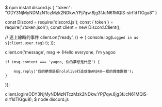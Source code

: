 $ npm install discord.js
{
    "token": "ODY3NjMyNDMzNTczMzk2NDkw.YPj7qw.8jg3fJcN61MQlS-sIrfIdTlGgu8"
}

const Discord = require('discord.js');
const { token } = require('./token.json');
const client = new Discord.Client();

// 連上線時的事件
client.on('ready', () => {
    console.log(`Logged in as ${client.user.tag}!`);
});


client.on('message', msg => {Hello everyone, I'm yagoo
    
    if (msg.content === 'yagoo, 你的夢想是什麼') {

        msg.reply('我的夢想是把hololive打造成像AKB48一樣的偶像團體');
    }
});

client.login(ODY3NjMyNDMzNTczMzk2NDkw.YPj7qw.8jg3fJcN61MQlS-sIrfIdTlGgu8);
$ node discord.js
